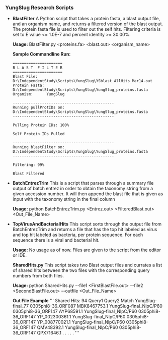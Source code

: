 ### YungSlug Research Scripts

- **BlastFilter**
  A Python script that takes a protein fasta, a blast output file, and an organism name, and returns a filtered version of 
  the blast output. The protein fasta file is used to filter out the self hits. Filtering criteria is set to E value <= 1.0E-7
  and percent identity >= 30.00%.
  
  **Usage:** BlastFilter.py <proteins.fa> <blast.out> <organism_name>
  
  **Sample Commandline Run:**
    
    ```console
    ======================
    B L A S T  F I L T E R
    ======================
    Blast File:    D:\IndependentStudy\Scripts\YungSlug\YSblast_AllHits_Mar14.out
    Protein Fasta: D:\IndependentStudy\Scripts\YungSlug\YungSlug_proteins.fasta
    Organism:      YungSlug

    ---------------------------------------------
    Running pullProtIDs on: D:\IndependentStudy\Scripts\YungSlug\YungSlug_proteins.fasta
    ---------------------------------------------

    Pulling Protein IDs: 100%

    Self Protein IDs Pulled

    ---------------------------------------------
    Running blastFilter on: D:\IndependentStudy\Scripts\YungSlug\YungSlug_proteins.fasta
    ---------------------------------------------

    Filtering: 99%

    Blast Filtered
    ```
    
- **BatchEntrezTrim**
  This is a script that parses through a summary file output of batch entrez in order to obtain the taxonomy string from a 
  given accession number. It will then append the blast file that is given as input with the taxonomy string in the final column
  
  **Usage:** python BatchEntrezTrim.py <Entrez.out> <FilteredBlast.out> <Out_File_Name> 
 
- **TopVirusAndBacterialHits**
  This script sorts through the output file from BatchEntrezTrim and returns a file that has the top hit labeled as virus and top hit 
  labeled as bacteria, per protein sequence. For each sequence there is a viral and bacterial hit. 
  
  **Usage:** No usage as of now. Files are given to the script from the editor or IDE.

  **SharedHits.py**
  This script takes two Blast output files and currates a list of shared hits between the two files with the corresponding query numbers from both files.  

  **Usage:** python SharedHits.py --file1 <FirstBlastFile.out> --file2 <SecondBlastFile.out> --outfile <Out_File_Name>

  **Out File Example**
  '''
    Shared Hits: 94
    Query1	Query2	Match
    YungSlug-final_77	0305phi8-36_ORF087	MBK8467753.1
    YungSlug-final_NlpC/P60	0305phi8-36_ORF147	AYP68591.1
    YungSlug-final_NlpC/P60	0305phi8-36_ORF147	YP_002300361.1
    YungSlug-final_NlpC/P60	0305phi8-36_ORF147	YP_008770021.1
    YungSlug-final_NlpC/P60	0305phi8-36_ORF147	QMV48392.1
    YungSlug-final_NlpC/P60	0305phi8-36_ORF147	QPX71646.1
    .
    .
    .
    .
    .
  '''